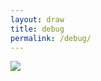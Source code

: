 ```yaml
---
layout: draw
title: debug
permalink: /debug/
---
```


<a><img src="https://web.njj12.net/public/images/20190101teammatch.png"></a><br>
